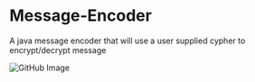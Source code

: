 # Message-Encoder
A java message encoder that will use a user supplied cypher to encrypt/decrypt message

<img align="center" alt="GitHub Image" src="https://mczarya.com/media/Sanddollar5131oBo2u5c93Gd9c3750.png" />
